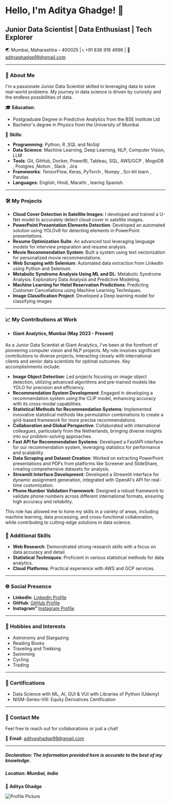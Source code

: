 # Hello, I'm Aditya Ghadge! 👋

## Junior Data Scientist | Data Enthusiast | Tech Explorer

🌏 Mumbai, Maharashtra – 400025 | 📞 +91 836 918 4996 | 📧 adityaghadge99@gmail.com

---

### 🌟 About Me
I'm a passionate Junior Data Scientist skilled in leveraging data to solve real-world problems. My journey in data science is driven by curiosity and the endless possibilities of data.

🎓 **Education**: 
- Postgraduate Degree in Predictive Analytics from the BSE Institute Ltd 
- Bachelor's degree in Physics from the University of Mumbai


🚀 **Skills**:
- **Programming**: Python, R ,SQL and NoSql
- **Data Science**: Machine Learning, Deep Learning, NLP, Computer Vision, LLM 
- **Tools**: Git, GitHub, Docker, PowerBI, Tableau, SQL, AWS/GCP , MogoDB , Postgres ,Notion , Slack , Jira
- **Frameworks**: TensorFlow, Keras, PyTorch , Numpy , Sci-kit learn , Pandas
- **Languages**: English, Hindi, Marathi , learing Spanish

---

### 🛠️ My Projects

- **Cloud Cover Detection in Satellite Images**: I developed and trained a U-Net model to accurately detect cloud cover in satellite images.
- **PowerPoint Presentation Elements Detection**: Developed an automated solution using YOLOv8 for detecting elements in PowerPoint presentations.
- **Resume Optimization Suite**: An advanced tool leveraging language models for interview preparation and resume analysis.
- **Movie Recommendation System**: Built a system using text vectorization for personalized movie recommendations.
- **Web Scraping with Selenium**: Automated data extraction from LinkedIn using Python and Selenium.
- **Metabolic Syndrome Analysis Using ML and DL**: Metabolic Syndrome Analysis: Exploratory Data Analysis and Predictive Modeling.
- **Machine Learning for Hotel Reservation Predictions**: Predicting Customer Cancellations using Machine Learning Techniques.
- **Image Classification Project**:  Developed a Deep learning model for classifying images
  

---

### 📈 My Contributions at Work

- #### Giant Analytics, Mumbai (May 2023 - Present)

As a Junior Data Scientist at Giant Analytics, I've been at the forefront of pioneering computer vision and NLP projects. My role involves significant contributions to diverse projects, interacting closely with international clients and senior data scientists for optimal outcomes. Key accomplishments include:

- **Image Object Detection**: Led projects focusing on image object detection, utilizing advanced algorithms and pre-trained models like YOLO for precision and efficiency.
- **Recommendation System Development**: Engaged in developing a recommendation system using the CLIP model, enhancing accuracy with its cross-modal capabilities.
- **Statistical Methods for Recommendation Systems**: Implemented innovative statistical methods like permutation combinations to create a grid-based framework for more precise recommendations.
- **Collaboration and Global Perspective**: Collaborated with international colleagues, particularly from the Netherlands, bringing diverse insights into our problem-solving approaches.
- **Fast API for Recommendation Systems**: Developed a FastAPI interface for our recommendation system, leveraging statistics for performance and scalability.
- **Data Scraping and Dataset Creation**: Worked on extracting PowerPoint presentations and PDFs from platforms like Screener and SlideShare, creating comprehensive datasets for analysis.
- **Streamlit Interface Development**: Developed a Streamlit interface for dynamic assignment generation, integrated with OpenAI's API for real-time customization.
- **Phone Number Validation Framework**: Designed a robust framework to validate phone numbers across different international formats, ensuring high accuracy and reliability.



This role has allowed me to hone my skills in a variety of areas, including machine learning, data processing, and cross-functional collaboration, while contributing to cutting-edge solutions in data science.

### 🚀 Additional Skills

- **Web Research**: Demonstrated strong research skills with a focus on data accuracy and detail.
- **Statistical Techniques**: Proficient in various statistical methods for data analytics.
- **Cloud Platforms**: Practical experience with AWS and GCP services.

---

### 🌐 Social Presence

- **LinkedIn**: [LinkedIn Profile](https://www.linkedin.com/in/adityaghadge)
- **GitHub**: [GitHub Profile](https://github.com/Adityag009)
- **Instagram"**:[Instagram Profile](https://www.instagram.com/__aaditya__9/)
  
---

### 🌟 Hobbies and Interests

- Astronomy and Stargazing
- Reading Books
- Traveling and Trekking
- Swimming
- Cycling
- Trading

---

### 📜 Certifications

- Data Science with ML, AI, GUI & VUI with Libraries of Python (Udemy)
- NISM-Series-VIII: Equity Derivatives Certification
  

---

### 📧 Contact Me

Feel free to reach out for collaborations or just a chat!

📧 **Email**: adityaghadge99@gmail.com

---

##### *Declaration*: The information provided here is accurate to the best of my knowledge.

##### *Location*: Mumbai, India

👤 **Aditya Ghadge**

![Profile Picture](https://github.com/yourusername/repositoryname/blob/main/image.jpg)

